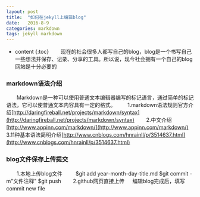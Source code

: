 ```yaml
---
layout: post
title:  "如何在jekyll上编辑blog"
date:   2016-8-9
categories: markdown
tags: jekyll markdown
---
```


* content
{:toc}
　　现在的社会很多人都写自己的blog，blog是一个书写自己一些想法并保存、记录、分享的工具。所以说，现今社会拥有一个自己的blog网站是十分必要的




### markdown语法介绍
　　Markdown是一种可以使用普通文本编辑器编写的标记语言，通过简单的标记语法，它可以使普通文本内容具有一定的格式。
　　1.markdown语法规则官方介绍[http://daringfireball.net/projects/markdown/syntax](http://daringfireball.net/projects/markdown/syntax)
　　2.中文介绍[http://www.appinn.com/markdown/](http://www.appinn.com/markdown/)
　　3.11种基本语法简明介绍[http://www.cnblogs.com/hnrainll/p/3514637.html](http://www.cnblogs.com/hnrainll/p/3514637.html)
　　
### blog文件保存上传提交
　　1.本地上传blog文件
　　
  $git add year-month-day-title.md
  $git commit -m"文件注释"
  $git push
　　2.github网页直接上传
　
编辑blog完成后，填写commit new file
　　
